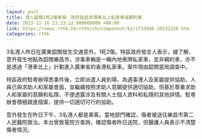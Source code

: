 ```yaml
---
layout: post
title: 港人韶關1死2傷車禍　政府指並非港車北上私家車或網約車
date: 2023-12-26 21:23:12.000000000 +08:00
link: https://news.rthk.hk/rthk/ch/component/k2/1733846-20231226.htm
categories: rthk
---
```


3名港人昨日在廣東韶關發生交通意外，1死2傷。特區政府發言人表示，據了解，意外發生地點為韶關樂昌市，涉事車輛是一輛內地車牌私家車，並非網約車，亦不是透過「港車北上」計劃進入廣東省的香港私家車。案件現由韶關當局調查中。

特區政府駐粵辦得悉事件後，立即派遣人員到場，為遇事港人及家屬提供協助，人員已與求助人和家屬會面，並繼續按照求助人意願提供適切協助，但基於尊重求助人和家屬的意願和私隱，不便透露涉及有關人士個人資料和私隱的其他詳情。駐粵辦會積極跟進個案，提供一切適切可行的協助。

意外發生在昨日下午，3名港人都是乘客。當地部門確認，傷者被送往樂昌市第二人民醫院救治。本台曾致電院方查詢，確認傷者昨日送院，但醫護人員表示不清楚傷者情況。
